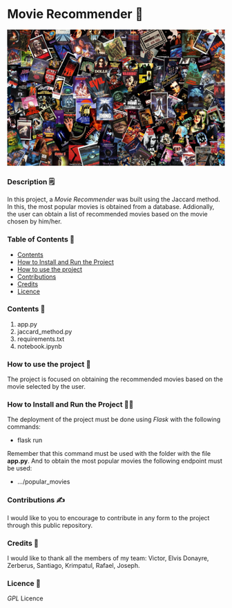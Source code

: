 # **Movie Recommender**  📘
![database with api](img/wallpaper.jpeg)

### **Description**  🗒️

In this project, a *Movie Recommender* was built using the Jaccard method. In this, the most popular movies is obtained from a database. Addionally, the user can obtain a list of recommended movies based on the movie chosen by him/her.

### **Table of Contents**  📑

- [Contents](#contents)
- [How to Install and Run the Project](#how-to-install-and-run-the-project)
- [How to use the project](#how-to-use-the-project)
- [Contributions](#contributions)
- [Credits](#credits)
- [Licence](#licence)

### **Contents**  🔡

1. app.py
2. jaccard_method.py
3. requirements.txt
4. notebook.ipynb

### **How to use the project**  📂

The project is focused on obtaining the recommended movies based on the movie selected by the user.

### **How to Install and Run the Project** 🏃‍♂️

The deployment of the project must be done using *Flask* with the following commands:

+ flask run

Remember that this command must be used with the folder with the file **app.py**. And to obtain the most popular movies the following endpoint must be used:

+ .../popular_movies

### **Contributions**  ✍️

I would like to you to encourage to contribute in any form to the project through this public repository. 

### **Credits**  🎈

I would like to thank all the members of my team: Victor, Elvis Donayre, Zerberus, Santiago, Krimpatul, Rafael, Joseph.

### **Licence**  👮

*GPL* Licence 

